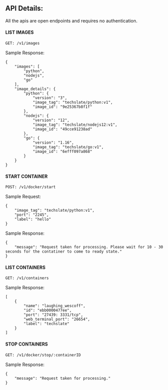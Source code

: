 ## API Details:

All the apis are open endpoints and requires no authentication.

#### LIST IMAGES
`GET: /v1/images`

Sample Response:

``` 
{
	"images": [
		"python",
		"nodejs",
		"go"
	],
	"image_details": {
		"python": {
			"version": "3",
			"image_tag": "techslate/python:v1",
			"image_id": "9e25367b8f1f"
		},
		"nodejs": {
			"version": "12",
			"image_tag": "techslate/nodejs12:v1",
			"image_id": "49cce91238ad"
		},
		"go": {
			"version": "1.16",
			"image_tag": "techslate/go:v1",
			"image_id": "6efff097a868"
		}
	}
}
```

#### START CONTAINER

`POST: /v1/docker/start`

Sample Request:

```
{
	"image_tag": "techslate/python:v1",
	"port": "2245",
	"label": "hello"
}
```

Sample Response:

```
{
	"message": "Request taken for processing. Please wait for 10 - 30 seconds for the contatiner to come to ready state."
}
```

#### LIST CONTAINERS

`GET: /v1/containers`

Sample Response:

```
[
	{
		"name": "laughing_wescoff",
		"id": "ebb0000477ee",
		"port": "27439: 3331/tcp",
		"web_terminal_port": "26654",
		"label": "techslate"
	}
]
```

#### STOP CONTAINERS

`GET: /v1/docker/stop/:containerID`

Sample Response:

```
{
	"message": "Request taken for processing."
}
```
